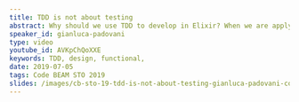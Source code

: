 ```yaml
---
title: TDD is not about testing
abstract: Why should we use TDD to develop in Elixir? When we are applying it correctly? What are the differences that we can find in a CODE developed with TDD and in code not developed with it? Is it TDD about testing? Really? In this talk, I'll show what is TDD and how can be used it in functional programming like Elixir to design the small and the big parts of your system, showing what are the difference and the similarities between an OOP and FP environment. Showing what is the values of applying a technique like TDD in Elixir and what we should obtain applying it.
speaker_id: gianluca-padovani
type: video
youtube_id: AVKpChQoXXE
keywords: TDD, design, functional,
date: 2019-07-05
tags: Code BEAM STO 2019
slides: /images/cb-sto-19-tdd-is-not-about-testing-gianluca-padovani-compressed.pdf
---
```


